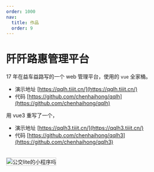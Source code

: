 ```yaml
---
order: 1000
nav:
  title: 作品
  order: 9
---
```


# 阡阡路惠管理平台

17 年在益车益路写的一个 web 管理平台，使用的 `vue` 全家桶。

- 演示地址 [https://qqlh.tiiit.cn/](https://qqlh.tiiit.cn/)
- 代码 [https://github.com/chenhaihong/qqlh](https://github.com/chenhaihong/qqlh)

用 vue3 重写了一个，

- 演示地址 [https://qqlh3.tiiit.cn/](https://qqlh3.tiiit.cn/)
- 代码 [https://github.com/chenhaihong/qqlh3](https://github.com/chenhaihong/qqlh3)

<img src="https://tiiit-cn.oss-cn-shenzhen.aliyuncs.com/images/works/qqlh.gif" style="margin-top: 20px; max-width: 600px; border:1px solid #ccc;" title="公交lite的小程序吗" alt="公交lite的小程序吗" />
